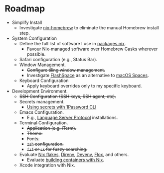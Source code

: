 # Roadmap

* Simplify Install
  * Investigate [nix-homebrew](https://github.com/zhaofengli/nix-homebrew) to eliminate the manual Homebrew install step.
* System Configuration
  * Define the full list of software I use in [packages.nix](../modules/packages.nix).
    * Favour Nix-managed software over Homebrew Casks wherever possible.
  * Safari configuration (e.g., Status Bar).
  * Window Management.
    * ~~Configure tiling window management.~~
    * Investigate [FlashSpace](https://github.com/wojciech-kulik/FlashSpace) as an alternative to [macOS Spaces](https://support.apple.com/en-gb/guide/mac-help/mh14112/mac).
  * Keyboard Configuration
    * Apply keyboard overrides only to my specific keyboard.
* Development Environment.
  * ~~SSH Configuration (SSH keys, SSH agent, etc).~~
  * Secrets management.
    * [Using secrets with 1Password CLI](https://developer.1password.com/docs/cli/secret-references)
  * Emacs Configuration.
    * E.g., [Language Server Protocol](https://microsoft.github.io/language-server-protocol/) installations.
  * ~~Terminal Configuration.~~
    * ~~Application (e.g. iTerm).~~
    * ~~Theme.~~
    * ~~Fonts.~~
    * ~~`zsh` configuration.~~
    * ~~`fzf` or `sk` for fuzzy searching.~~
  * Evaluate [Nix flakes](https://fasterthanli.me/series/building-a-rust-service-with-nix/part-10), [Direnv](https://nixos.asia/en/direnv), [Devenv](https://devenv.sh/), [Flox](https://github.com/flox/flox), and others.
    * Evaluate [building containers with Nix](https://xeiaso.net/talks/2024/nix-docker-build/).
  * Xcode integration with Nix.
